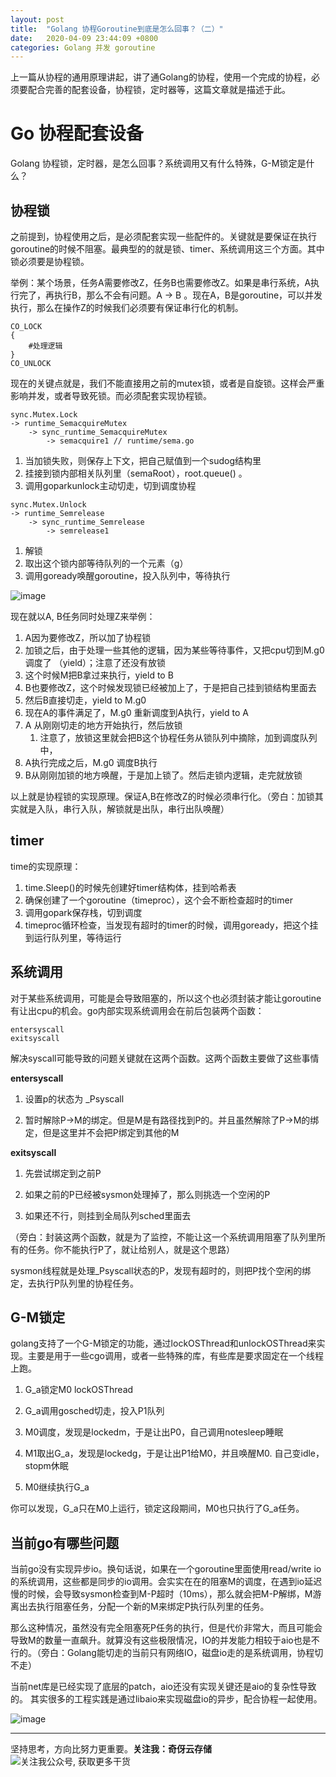 ```yaml
---
layout: post
title:  "Golang 协程Goroutine到底是怎么回事？（二）"
date:   2020-04-09 23:44:09 +0800
categories: Golang 并发 goroutine
---
```


上一篇从协程的通用原理讲起，讲了通Golang的协程，使用一个完成的协程，必须要配合完善的配套设备，协程锁，定时器等，这篇文章就是描述于此。 

# Go 协程配套设备

Golang 协程锁，定时器，是怎么回事？系统调用又有什么特殊，G-M锁定是什么？

## 协程锁

之前提到，协程使用之后，是必须配套实现一些配件的。关键就是要保证在执行goroutine的时候不阻塞。最典型的的就是锁、timer、系统调用这三个方面。其中锁必须要是协程锁。

举例：某个场景，任务A需要修改Z，任务B也需要修改Z。如果是串行系统，A执行完了，再执行B，那么不会有问题。A -> B 。现在A，B是goroutine，可以并发执行，那么在操作Z的时候我们必须要有保证串行化的机制。

```
CO_LOCK
{
    #处理逻辑
}
CO_UNLOCK
```

现在的关键点就是，我们不能直接用之前的mutex锁，或者是自旋锁。这样会严重影响并发，或者导致死锁。而必须配套实现协程锁。

```
sync.Mutex.Lock 
-> runtime_SemacquireMutex
    -> sync_runtime_SemacquireMutex
        -> semacquire1 // runtime/sema.go
```

1.  当加锁失败，则保存上下文，把自己赋值到一个sudog结构里
2.  挂接到锁内部相关队列里（semaRoot），root.queue() 。
3.  调用goparkunlock主动切走，切到调度协程

```
sync.Mutex.Unlock
-> runtime_Semrelease
    -> sync_runtime_Semrelease
        -> semrelease1
```

1.  解锁
2.  取出这个锁内部等待队列的一个元素（g）
3.  调用goready唤醒goroutine，投入队列中，等待执行 

![image](https://upload-images.jianshu.io/upload_images/14414032-fbf9f8294deccf06?imageMogr2/auto-orient/strip%7CimageView2/2/w/1240)

现在就以A, B任务同时处理Z来举例：

1.  A因为要修改Z，所以加了协程锁
2.  加锁之后，由于处理一些其他的逻辑，因为某些等待事件，又把cpu切到M.g0调度了 （yield）；注意了还没有放锁
3.  这个时候M把B拿过来执行，yield to B
4.  B也要修改Z，这个时候发现锁已经被加上了，于是把自己挂到锁结构里面去
5.  然后B直接切走，yield to M.g0
6.  现在A的事件满足了，M.g0 重新调度到A执行，yield to A
7.  A 从刚刚切走的地方开始执行，然后放锁
    1.  注意了，放锁这里就会把B这个协程任务从锁队列中摘除，加到调度队列中，
9.  A执行完成之后，M.g0 调度B执行
10.  B从刚刚加锁的地方唤醒，于是加上锁了。然后走锁内逻辑，走完就放锁

以上就是协程锁的实现原理。保证A,B在修改Z的时候必须串行化。（旁白：加锁其实就是入队，串行入队，解锁就是出队，串行出队唤醒）

## timer

time的实现原理：

1.  time.Sleep()的时候先创建好timer结构体，挂到哈希表
2.  确保创建了一个goroutine（timeproc），这个会不断检查超时的timer
3.  调用gopark保存栈，切到调度
4.  timeproc循环检查，当发现有超时的timer的时候，调用goready，把这个挂到运行队列里，等待运行

## 系统调用 

对于某些系统调用，可能是会导致阻塞的，所以这个也必须封装才能让goroutine有让出cpu的机会。go内部实现系统调用会在前后包装两个函数：

```
entersyscall
exitsyscall
```

解决syscall可能导致的问题关键就在这两个函数。这两个函数主要做了这些事情

**entersyscall**

1.  设置p的状态为 _Psyscall

2.  暂时解除P->M的绑定。但是M是有路径找到P的。并且虽然解除了P->M的绑定，但是这里并不会把P绑定到其他的M

**exitsyscall**

1.  先尝试绑定到之前P

2.  如果之前的P已经被sysmon处理掉了，那么则挑选一个空闲的P

3.  如果还不行，则挂到全局队列sched里面去

（旁白：封装这两个函数，就是为了监控，不能让这一个系统调用阻塞了队列里所有的任务。你不能执行P了，就让给别人，就是这个思路） 

sysmon线程就是处理_Psyscall状态的P，发现有超时的，则把P找个空闲的绑定，去执行P队列里的协程任务。 

## G-M锁定 

golang支持了一个G-M锁定的功能，通过lockOSThread和unlockOSThread来实现。主要是用于一些cgo调用，或者一些特殊的库，有些库是要求固定在一个线程上跑。

1.  G_a锁定M0 lockOSThread

2.  G_a调用gosched切走，投入P1队列

3.  M0调度，发现是lockedm，于是让出P0，自己调用notesleep睡眠

4.  M1取出G_a，发现是lockedg，于是让出P1给M0，并且唤醒M0. 自己变idle，stopm休眠

5.  M0继续执行G_a

你可以发现，G_a只在M0上运行，锁定这段期间，M0也只执行了G_a任务。 

## 当前go有哪些问题 

当前go没有实现异步io。换句话说，如果在一个goroutine里面使用read/write io的系统调用，这些都是同步的io调用。会实实在在的阻塞M的调度，在遇到io延迟慢的时候，会导致sysmon检查到M-P超时（10ms），那么就会把M-P解绑，M游离出去执行阻塞任务，分配一个新的M来绑定P执行队列里的任务。

那么这种情况，虽然没有完全阻塞死P任务的执行，但是代价非常大，而且可能会导致M的数量一直飙升。就算没有这些极限情况，IO的并发能力相较于aio也是不行的。（旁白：Golang能切走的当前只有网络IO，磁盘io走的是系统调用，协程切不走）

当前net库是已经实现了底层的patch，aio还没有实现关键还是aio的复杂性导致的。 其实很多的工程实践是通过libaio来实现磁盘io的异步，配合协程一起使用。

![image](https://upload-images.jianshu.io/upload_images/14414032-15903a282b39e694?imageMogr2/auto-orient/strip%7CimageView2/2/w/1240)

* * *

坚持思考，方向比努力更重要。**关注我：奇伢云存储**
![关注我公众号, 获取更多干货](https://cdn.jsdelivr.net/gh/liqingqiya/liqingqiya.github.io/images/wechat_public_no.png)

